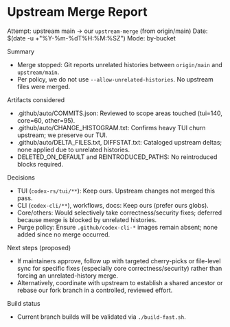 # Upstream Merge Report

Attempt: upstream main -> our `upstream-merge` (from origin/main)
Date: $(date -u +"%Y-%m-%dT%H:%M:%SZ")
Mode: by-bucket

Summary
- Merge stopped: Git reports unrelated histories between `origin/main` and `upstream/main`.
- Per policy, we do not use `--allow-unrelated-histories`. No upstream files were merged.

Artifacts considered
- .github/auto/COMMITS.json: Reviewed to scope areas touched (tui=140, core=60, other=95).
- .github/auto/CHANGE_HISTOGRAM.txt: Confirms heavy TUI churn upstream; we preserve our TUI.
- .github/auto/DELTA_FILES.txt, DIFFSTAT.txt: Cataloged upstream deltas; none applied due to unrelated histories.
- DELETED_ON_DEFAULT and REINTRODUCED_PATHS: No reintroduced blocks required.

Decisions
- TUI (`codex-rs/tui/**`): Keep ours. Upstream changes not merged this pass.
- CLI (`codex-cli/**`), workflows, docs: Keep ours (prefer ours globs).
- Core/others: Would selectively take correctness/security fixes; deferred because merge is blocked by unrelated histories.
- Purge policy: Ensure `.github/codex-cli-*` images remain absent; none added since no merge occurred.

Next steps (proposed)
- If maintainers approve, follow up with targeted cherry-picks or file-level sync for specific fixes (especially core correctness/security) rather than forcing an unrelated-history merge.
- Alternatively, coordinate with upstream to establish a shared ancestor or rebase our fork branch in a controlled, reviewed effort.

Build status
- Current branch builds will be validated via `./build-fast.sh`.
